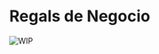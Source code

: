 # Regals de Negocio

![WIP](https://media4.giphy.com/media/iIAYEKtLy0yG7TacbC/giphy.gif?cid=ecf05e47m4pfcmsq13bwnamw77wlfevteoxpil53twllow3z&rid=giphy.gif)